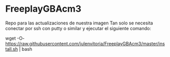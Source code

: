 # FreeplayGBAcm3
Repo para las actualizaciones de nuestra imagen
Tan solo se necesita conectar por ssh con putty o similar y ejecutar el siguiente comando:

wget -O- https://raw.githubusercontent.com/julenvitoria/FreeplayGBAcm3/master/install.sh | bash

